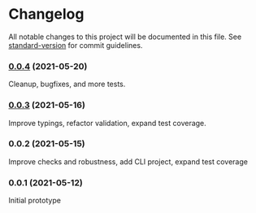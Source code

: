 # Changelog

All notable changes to this project will be documented in this file. See [standard-version](https://github.com/conventional-changelog/standard-version) for commit guidelines.

### [0.0.4](https://github.com/spautz/packagelint/compare/v0.0.3...v0.0.4) (2021-05-20)

Cleanup, bugfixes, and more tests.

### [0.0.3](https://github.com/spautz/packagelint/compare/v0.0.2...v0.0.3) (2021-05-16)

Improve typings, refactor validation, expand test coverage.

### 0.0.2 (2021-05-15)

Improve checks and robustness, add CLI project, expand test coverage

### 0.0.1 (2021-05-12)

Initial prototype
